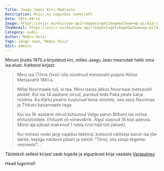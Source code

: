 ```yaml
---
Title: Jaagu Jaani Kiri Madisele
Description: Oviir.eu suguvõsa veebileht
Date: 2011-09-11
Image: https://oviir.eu/miuview-api?request=getimage&album=wp-pildid-sisusse&item=jaagu_jaani_kiri_madisele1_20.12.1975.jpg&size=1200&mode=longest
Thumbnail: https://oviir.eu/miuview-api?request=getimage&album=wp-pildid-sisusse&item=jaagu_jaani_kiri_madisele1_20.12.1975.jpg&size=600&mode=square
Category: uudis
Author: Madis Oviir
Tags: Jaagu Jaan, Madis Oviir
Edit: admins
---
```


Minuni jõudis 1975.a kirjutatud kiri, milles Jaagu Jaan meenutab hetki oma isa elust. Katkend kirjast:

<blockquote>
Minu isa (Tõnis Oviir) olla sündinud metsavahi pojana Nõlva Metsavahil 1861.a.

Millal Noormaale tuli, ei tea. Minu isaisa jätkas Noormaal metsavahi ametit.
Kui isa 14 aastane olnud, pandud teda Paka peale karja hoidma.
Ka Kärtu pealne kuulunud tema veistele, see asus Noormaa ja Tihkani karjamaade taga.

Kui isa 18-aastane olnud kutsunud Valgu parun Bilbard isa mõisa ehitustöödele.
Ehitusel oli viinavabrik. Algul saanud 18 kop päevas. Mõne aja pärast maksnud 1 rubla (vist hää töö pärast).

Kui mõisas veski järgi vajadus tekkind, kutsund valitseja barun isa jõe äärde, kepiga näidand plaani ja öelnd:
“Tõnis, siia sinup tegema vesiveski”...
</blockquote>

Täisteksti sellest kirjast saab lugeda ja algupärast kirja vaadata [Varasalves](%base_url%/varasalv/jaagu-jaani-kiri-madisele-1975).

Head lugemist!
